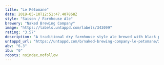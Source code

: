 ```yaml
---
title: "Le Pétomane"
date: 2019-05-10T12:51:47.407868Z
style: "Saison / Farmhouse Ale"
brewery: "Naked Brewing Company"
image: "https://labels.untappd.com/labels/343099"
rating: "3.57"
description: "A traditional dry farmhouse style ale brewed with black pepper and coriander. Seasonal release."
untappd_url: "https://untappd.com/b/naked-brewing-company-le-petomane/343099"
abv: "6.3"
ibu: "0"
robots: noindex,nofollow
---
```

